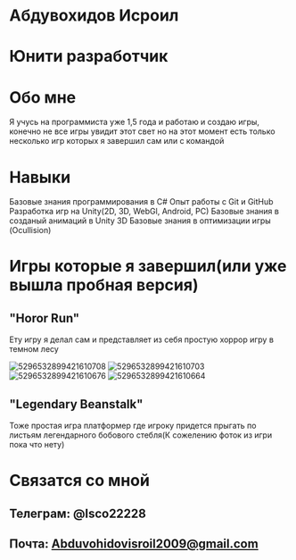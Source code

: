 # Абдувохидов Исроил
# Юнити разработчик
# Обо мне  
Я учусь на программиста уже 1,5 года и работаю и создаю игры, конечно не все игры увидит этот свет но на этот момент есть только несколько игр которых я завершил сам или с командой
# Навыки
Базовые знания программирования в C#
Опыт работы с Git и GitHub
Разработка игр на Unity(2D, 3D, WebGl, Android, PC)
Базовые знания в созданый анимаций в Unity 3D 
Базовые знания в оптимизации игры (Ocullision)
# Игры которые я завершил(или уже вышла пробная версия)
## "Horor Run"
Ету игру я делал сам и представляет из себя простую хоррор игру в темном лесу 

![5296532899421610708](https://github.com/user-attachments/assets/6e0b5810-4bd4-4501-bd35-958f34e69888)
![5296532899421610703](https://github.com/user-attachments/assets/0b35d207-7cea-46be-b39a-eb5429c3bd8c)
![5296532899421610676](https://github.com/user-attachments/assets/27f243cf-56ef-473c-8ded-c9e8e603a3fe)
![5296532899421610664](https://github.com/user-attachments/assets/a4ca4e47-f492-45ab-970b-cd33592d171b)

## "Legendary Beanstalk"
Тоже простая игра платформер где игроку придется прыгать по листьям легендарного бобового стебля(К сожелению фоток из игри пока что нету)
# Связатся со мной
## Телеграм: @Isco22228
## Почта: Abduvohidovisroil2009@gmail.com 

